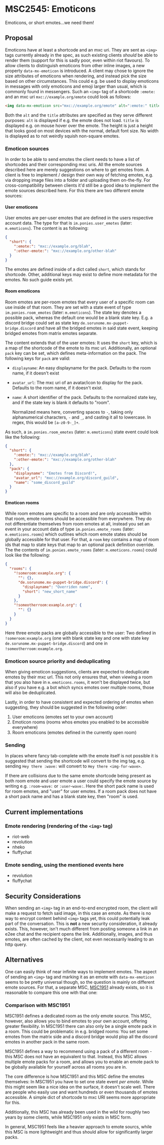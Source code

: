 # MSC2545: Emoticons

Emoticons, or short emotes...we need them!

## Proposal
Emoticons have at least a shortcode and an mxc uri. They are sent as `<img>` tags currently already in
the spec, as such existing clients *should* be able to render them (support for this is sadly poor,
even within riot flavours). To allow clients to distinguish emoticons from other inline images, a new
property `data-mx-emoticon` is introduced. A client may chose to ignore the size attributes of emoticons
when rendering, and instead pick the size based on other circumstances. This could e.g. be used to
display emoticons in messages with only emoticons and emoji larger than usual, which is commonly found in
messengers. Such an `<img>` tag of a shortcode `:emote:` and an mxc uri `mxc://example.org/emote`
could look as follows:

```html
<img data-mx-emoticon src="mxc://example.org/emote" alt=":emote:" title=":emote:" height="32" />
```

Both the `alt` and the `title` attributes are specified as they serve different purposes: `alt` is
displayed if e.g. the emote does not load. `title` is displayed e.g. on mouse hover over the emote.
The height is just a height that looks good on most devices with the normal, default font size.
No width is displayed as to not weirdly squish non-square emotes.

### Emoticon sources
In order to be able to send emotes the client needs to have a list of shortcodes and their corresponding
mxc uris. All the emote sources described here are merely suggestions on where to get emotes from.
A client is free to implement / design their own way of fetching emotes, e.g. via dropping image files
into a folder and uploading them on-the-fly. For cross-compatibility between clients it'd still be a
good idea to implement the emote sources described here. For this there are two different emote sources:

#### User emoticons
User emotes are per-user emotes that are defined in the users respective account data. The type for that
is `im.ponies.user_emotes` (later: `m.emoticons`). The content is as following:

```json
{
  "short": {
    ":emote:": "mxc://example.org/blah",
    ":other-emote:": "mxc://example.org/other-blah"
  }
}
```

The emotes are defined inside of a dict called `short`, which stands for shortcode. Other, additional
keys may exist to define more metadata for the emotes. No such guide exists yet.

#### Room emoticons
Room emotes are per-room emotes that every user of a specific room can use inside of that room. They
are set with a state event of type `im.ponies.room_emotes` (later: `m.emoticons`). The state key denotes a possible
pack, whereas the default one would be a blank state key. E.g. a discord bridge could set as state key
`de.sorunome.mx-puppet-bridge.discord` and have all the bridged emotes in said state event, keeping
bridged emotes from matrix emotes separate.

The content extends that of the user emotes: It uses the `short` key, which is a map of the shortcode
of the emote to its mxc uri. Additionally, an optional `pack` key can be set, which defines meta-information
on the pack. The following keys for `pack` are valid:

 - `displayname`: An easy displayname for the pack. Defaults to the room name, if it doesn't exist
 - `avatar_url`: The mxc uri of an avatar/icon to display for the pack. Defaults to the room name,
   if it doesn't exist.
 - `name`: A short identifier of the pack. Defaults to the normalized state key, and if the state
   key is blank it defaults to "room".

   Normalized means here, converting spaces to `-`, taking only alphanumerical characters, `-` and `_`,
   and casting it all to lowercase. In regex, this would be `[a-z0-9-_]+`.

As such, a `im.ponies.room_emotes` (later: `m.emoticons`) state event could look like the following:

```json
{
  "short": {
    ":emote:": "mxc://example.org/blah",
    ":other-emote:": "mxc://example.org/other-blah"
  },
  "pack": {
    "displayname": "Emotes from Discord!",
    "avatar_url": "mxc://example.org/discord_guild",
    "name": "some_discord_guild"
  }
}
```

#### Emoticon rooms
While room emotes are specific to a room and are only accessible within that room, emote rooms should
be accessible from everywhere. They do not differentiate themselves from room emotes at all, instead you
set an event in your account data of type `im.ponies.emote_rooms` (later: `m.emoticons.rooms`) which outlines
which room emote states should be globally accessible for that user. For that, a `room` key contains
a map of room ids that map to state keys that map to an optional pack definition override.
The the contents of `im.ponies.emote_rooms` (later: `m.emoticons.rooms`) could look like the following:

```json
{
  "rooms": {
    "!someroom:example.org": {
      "": {},
      "de.sorunome.mx-puppet-bridge.discord": {
        "displayname": "Overriden name",
        "short": "new_short_name"
      }
    },
    "!someotherroom:example.org": {
      "": {}
    }
  }
}
```

Here three emote packs are globally accessible to the user: Two defined in `!someroom:example.org`
(one with blank state key and one with state key `de.sorunome.mx-puppet-bridge.discord`) and one in
`!someotherroom:example.org`.

### Emoticon source priority and deduplicating
When giving emoticon suggestions, clients are expected to deduplicate emotes by their mxc url. This
not only ensures that, when viewing a room that you also have in `m.emoticons.rooms`, it won't be
displayed twice, but also if you have e.g. a bot which syncs emotes over multiple rooms, those will
also be deduplicated.

Lastly, in order to have consistent and expected ordering of emotes when suggesting, they should be
suggested in the following order:
1. User emoticons (emotes set to your own account)
2. Emoticon rooms (rooms whos emotes you enabled to be accessible everywhere)
3. Room emoticons (emotes defined in the currently open room)

### Sending
In places where fancy tab-complete with the emote itself is not possible it is suggested that sending
the shortcode will convert to the img tag, e.g. sending `Hey there :wave:` will convert to `Hey there <img-for-wave>`.

If there are collisions due to the same emote shortcode being present as both room emote and user emote
a user could specify the emote source by writing e.g. `:room~wave:` or `:user~wave:`. Here the short
pack name is used for room emotes, and "user" for user emotes. If a room pack does not have a short
pack name and has a blank state key, then "room" is used.

## Current implementations
### Emote rendering (rendering of the `<img>` tag)
 - riot-web
 - revolution
 - nheko
 - fluffychat
### Emote sending, using the mentioned events here
 - revolution
 - fluffychat

## Security Considerations
When sending an `<img>` tag in an end-to-end encrypted room, the client will make a request to fetch
said image, in this case an emote. As there is no way to encrypt content behind `<img>` tags yet,
this could potentially leak part of the conversation. This is **not** a new security consideration,
it already exists. This, however, isn't much different from posting someone a link in an e2ee chat and
the recipient opens the link. Additionally, images, and thus emotes, are often cached by the client,
not even necessarily leading to an http query.

## Alternatives
One can easily think of near infinite ways to implement emotes. The aspect of sending an `<img>` tag
and marking it as an emote with `data-mx-emoticon` seems to be pretty universal though, so the question
is mainly on different emote sources. For that, a separate MSC, [MSC1951](https://github.com/matrix-org/matrix-doc/pull/1951)
already exists, so it is reasonable to compare this one with that one:

### Comparison with MSC1951
MSC1951 defines a dedicated room as the only emote source. This MSC, however, also allows you to bind emotes
to your own account, offering greater flexibility. In MSC1951 there can also only be a single emote
pack in a room. This could be problematic in e.g. bridged rooms: You set some emotes from the matrix
side and a discord bridge would plop all the discord emotes in another pack in the same room.

MSC1951 defines a way to recommend using a pack of a different room - this MSC does not have an equivalent
to that. Instead, this MSC allows multiple emote packs for a room, and allows you to enable an emote
pack to be globally available for yourself across all rooms you are in.

The core difference is how MSC1951 and this MSC define the emotes themselves: In MSC1951 you have to
set one state event *per emote*. While this might seem like a nice idea on the surface, it doesn't
scale well. There are people who easily use and want hundreds or even thousands of emotes accessible.
A simple dict of shortcode to mxc URI seems more appropriate for this.

Additionally, this MSC has already been used in the wild for roughly two years by some clients, while MSC1951
only exists in MSC form.

In general, MSC1951 feels like a heavier approach to emote sourcs, while this MSC is more lightweight
and thus should allow for significantly larger packs.
